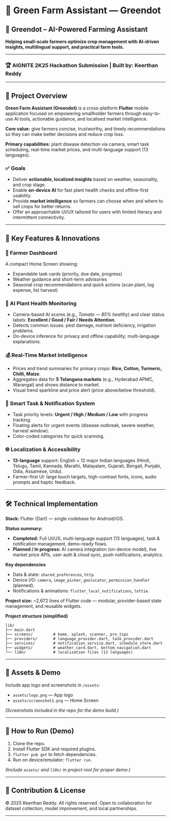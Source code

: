 # 🌱 Green Farm Assistant — Greendot

## 🚀 Greendot – AI-Powered Farming Assistant

**Helping small-scale farmers optimize crop management with AI-driven insights, multilingual support, and practical farm tools.**

---

### 🏆 AIGNITE 2K25 Hackathon Submission | Built by: Keerthan Reddy

---

## 📖 Project Overview

**Green Farm Assistant (Greendot)** is a cross-platform **Flutter** mobile application focused on empowering smallholder farmers through easy-to-use AI tools, actionable guidance, and localised market intelligence.

**Core value:** give farmers concise, trustworthy, and timely recommendations so they can make better decisions and reduce crop loss.

**Primary capabilities:** plant disease detection via camera, smart task scheduling, real-time market prices, and multi-language support (13 languages).

### ✅ Goals

* Deliver **actionable, localized insights** based on weather, seasonality, and crop stage.
* Enable **on-device AI** for fast plant health checks and offline-first usability.
* Provide **market intelligence** so farmers can choose when and where to sell crops for better returns.
* Offer an approachable UI/UX tailored for users with limited literacy and intermittent connectivity.

---

## 🎯 Key Features & Innovations

### 📱 Farmer Dashboard

A compact Home Screen showing:

* Expandable task cards (priority, due date, progress)
* Weather guidance and short-term advisories
* Seasonal crop recommendations and quick actions (scan plant, log expense, list harvest)

### 🌿 AI Plant Health Monitoring

* Camera-based AI scores (e.g., *Tomato — 85% healthy*) and clear status labels: **Excellent / Good / Fair / Needs Attention**.
* Detects common issues: pest damage, nutrient deficiency, irrigation problems.
* On-device inference for privacy and offline capability; multi-language explanations.

### 💰 Real-Time Market Intelligence

* Prices and trend summaries for primary crops: **Rice, Cotton, Turmeric, Chilli, Maize**.
* Aggregates data for **5 Telangana markets** (e.g., Hyderabad APMC, Warangal) and shows distance to market.
* Visual trend sparkline and price alert (price above/below threshold).

### 🔔 Smart Task & Notification System

* Task priority levels: **Urgent / High / Medium / Low** with progress tracking.
* Floating alerts for urgent events (disease outbreak, severe weather, harvest window).
* Color-coded categories for quick scanning.

### 🌐 Localization & Accessibility

* **13-language** support: English + 12 major Indian languages (Hindi, Telugu, Tamil, Kannada, Marathi, Malayalam, Gujarati, Bengali, Punjabi, Odia, Assamese, Urdu).
* Farmer-first UI: large touch targets, high-contrast fonts, icons, audio prompts and haptic feedback.

---

## 🛠 Technical Implementation

**Stack:** Flutter (Dart) — single codebase for Android/iOS.

**Status summary:**

* **Completed:** Full UI/UX, multi-language support (13 languages), task & notification management, demo-ready flows.
* **Planned / In progress:** AI camera integration (on-device model), live market price APIs, user auth & cloud sync, push notifications, analytics.

**Key dependencies**

* Data & state: `shared_preferences`, `http`.
* Device I/O: `camera`, `image_picker`, `geolocator`, `permission_handler` (planned).
* Notifications & animations: `flutter_local_notifications`, `lottie`.

**Project size:** ~2,672 lines of Flutter code — modular, provider-based state management, and reusable widgets.

**Project structure (simplified)**

```
lib/
├── main.dart
├── screens/         # home, splash, scanner, pro_tips
├── providers/       # language_provider.dart, task_provider.dart
├── services/        # notification_service.dart, schedule_store.dart
├── widgets/         # weather_card.dart, bottom_navigation.dart
└── l10n/            # localization files (13 languages)
```

---

## 📸 Assets & Demo

Include app logo and screenshots in `/assets`:

* `assets/logo.png` — App logo
* `assets/screenshot1.png` — Home Screen

*(Screenshots included in the repo for the demo build.)*

---

## 📄 How to Run (Demo)

1. Clone the repo.
2. Install Flutter SDK and required plugins.
3. `flutter pub get` to fetch dependencies.
4. Run on device/emulator: `flutter run`.

*(Include `assets/` and `l10n/` in project root for proper demo.)*

---

## 🧾 Contribution & License

© 2025 Keerthan Reddy. All rights reserved.
Open to collaboration for dataset collection, model improvement, and local partnerships.

---

